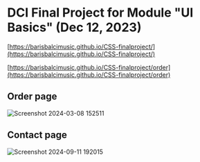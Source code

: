 # DCI Final Project for Module "UI Basics" (Dec 12, 2023)

[https://barisbalcimusic.github.io/CSS-finalproject/](https://barisbalcimusic.github.io/CSS-finalproject/)

[https://barisbalcimusic.github.io/CSS-finalproject/order](https://barisbalcimusic.github.io/CSS-finalproject/order)

## Order page
![Screenshot 2024-03-08 152511](https://github.com/barisbalcimusic/CSS-finalproject/assets/126829019/506c6ca5-14b2-4338-a5ed-abf56eb392f8)

## Contact page
![Screenshot 2024-09-11 192015](https://github.com/user-attachments/assets/25e21c1c-77db-4cdc-836e-bd681b5152a1)
